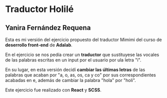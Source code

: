 # Traductor Holilé

## Yanira Fernández Requena

Esta es mi versión del ejercicio propuesto del traductor Mimimi del curso de **deserrollo front-end** de **Adalab**.

En el ejercicio se nos pedía crear un **traductor** que sustituyese las vocales de las palabras escritas en un input por el usuario por ula letra "i".

En su lugar, en esta versión decidí **cambiar las últimas letras** de las palabras que acaban por "a, o, as, os, ca y co" por sus correspondientes acabadas en e, además de cambiar la palabra "hola" por "holi".

Este ejercicio fue realizado con **React** y **SCSS**.
